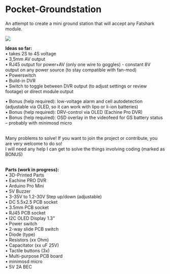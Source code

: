 # Pocket-Groundstation
An attempt to create a mini ground station that will accept any Fatshark module.

<img src="http://k-h-h.de/labs/github/gs.jpg"/>

<b>Ideas so far:</b></br>
• takes 2S to 4S voltage</br>
• 3,5mm AV output</br>
• RJ45 output for power+AV (only one wire to goggles) - constant 8V output on any power source (to stay compatible with fan-mod)</br>
• Powerswitch</br>
• Build-in DVR</br>
• Switch to toggle between DVR output (to adjust settings or review footage) or direct module output</br>

• Bonus (help required): low-voltage alarm and cell autodetection (adjustable via OLED, so it can work with lipo or li-ion batteries)</br>
• Bonus (help required): DRV-control via OLED (Eachine Pro DVR)</br>
• Bonus (help required): OSD overlay in the videofeed for GS battery status – probably with minimosd micro</br></br>

Many problems to solve! If you want to join the project or contribute, you are very welcome to do so!</br>
I will need any help I can get to solve the things involving coding (marked as BONUS)</br></br>

<b>Parts (work in progress):</b></br>
• 3D-Printed Parts </br>
• Eachine PRO DVR </br>
• Arduino Pro Mini</br>
• 5V Buzzer</br>
• 3-35V to 1.2-30V Step up/down (adjustable)</br>
• DC 5.5x2.5 PCB socket</br>
• 3.5mm PCB socket</br>
• RJ45 PCB socket</br>
• I2C OLED Display 1.3"</br>
• Power switch</br>
• 2-way slide PCB switch</br>
• Diode (type)</br>
• Resistors (xx Ohm)</br>
• Capacitator (xx uF 25V)</br>
• Tactile buttons (3x)</br>
• Multi-purpose PCB board</br>
• minimosd micro</br>
• 5V 2A BEC</br>
